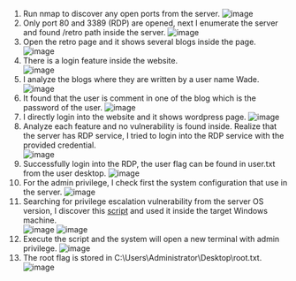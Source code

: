 1. Run nmap to discover any open ports from the server.
![image](https://github.com/user-attachments/assets/27289e85-bcff-445f-8c4e-a73723b63d18)
2. Only port 80 and 3389 (RDP) are opened, next I enumerate the server and found /retro path inside the server.
![image](https://github.com/user-attachments/assets/fe899add-f5c9-49e6-8fa4-ea6c907c11a7)
3. Open the retro page and it shows several blogs inside the page.
![image](https://github.com/user-attachments/assets/9e26e015-149e-44c4-a9f1-cbe19a79c10e)
4. There is a login feature inside the website. <br>
![image](https://github.com/user-attachments/assets/be1769de-502e-4147-abdb-30830c575b24)
5. I analyze the blogs where they are written by a user name Wade.
![image](https://github.com/user-attachments/assets/cc98bc63-9e57-46ec-aa85-2a1fc89a78cf)
6. It found that the user is comment in one of the blog which is the password of the user.
![image](https://github.com/user-attachments/assets/64b9159e-3358-4fa4-9055-dd250c73b2e7)
7. I directly login into the website and it shows wordpress page.
![image](https://github.com/user-attachments/assets/78ae446d-c1b5-4122-b44b-a4400a5f9c11)
8. Analyze each feature and no vulnerability is found inside. Realize that the server has RDP service, I tried to login into the RDP service with the provided credential. <br>
![image](https://github.com/user-attachments/assets/db14c285-6488-4389-8a86-4634f59140bd)
9. Successfully login into the RDP, the user flag can be found in user.txt from the user desktop.
![image](https://github.com/user-attachments/assets/530bf031-620f-42a9-b836-48d411a0bc90)
10. For the admin privilege, I check first the system configuration that use in the server.
![image](https://github.com/user-attachments/assets/4979111f-8dc3-4fde-ac50-9cedf46221f4)
11. Searching for privilege escalation vulnerability from the server OS version, I discover this [script](https://github.com/WindowsExploits/Exploits/tree/master/CVE-2017-0213) and used it inside the target Windows machine. <br>
![image](https://github.com/user-attachments/assets/130c50fa-36df-4198-9f03-ebda3922a6a6)
![image](https://github.com/user-attachments/assets/77fa4ce5-e276-4cd4-bc7f-49c82e9b9396)
12. Execute the script and the system will open a new terminal with admin privilege.
![image](https://github.com/user-attachments/assets/63c0b5c7-035e-4319-8e90-1641187d905c)
13. The root flag is stored in C:\Users\Administrator\Desktop\root.txt.
![image](https://github.com/user-attachments/assets/8ed9bf08-be7f-4af4-a853-448b689198ab)



















































